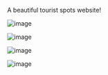 A beautiful tourist spots website!

![image](https://drive.google.com/uc?export=view&id=12Jt0YIjEOY8uK6tyCOdwid6HVymEIIpD)

![image](https://drive.google.com/uc?export=view&id=1ISjCsUKXsEKvxB_wjLYPOOGEE6zeJQL9)

![image](https://drive.google.com/uc?export=view&id=1Wqq56B7oTPAZsUnlII6dbbFQJuQj3mVh)

![image](https://drive.google.com/uc?export=view&id=13GThT_aovWxiw6FRwCuyG65o9JmadXLp)
